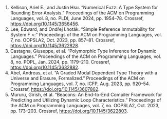 1. Kellison, Ariel E., and Justin Hsu. “Numerical Fuzz: A Type System for Rounding Error Analysis.” Proceedings of the ACM on Programming Languages, vol. 8, no. PLDI, June 2024, pp. 1954–78. Crossref, <a href='https://doi.org/10.1145/3656456' target='_blank'>https://doi.org/10.1145/3656456</a>.
2. Lee, Edward, and Ondřej Lhoták. “Simple Reference Immutability for System F &lt;:” Proceedings of the ACM on Programming Languages, vol. 7, no. OOPSLA2, Oct. 2023, pp. 857–81. Crossref, <a href='https://doi.org/10.1145/3622828' target='_blank'>https://doi.org/10.1145/3622828</a>.
3. Castagna, Giuseppe, et al. “Polymorphic Type Inference for Dynamic Languages.” Proceedings of the ACM on Programming Languages, vol. 8, no. POPL, Jan. 2024, pp. 1179–210. Crossref, <a href='https://doi.org/10.1145/3632882' target='_blank'>https://doi.org/10.1145/3632882</a>.
4. Abel, Andreas, et al. “A Graded Modal Dependent Type Theory with a Universe and Erasure, Formalized.” Proceedings of the ACM on Programming Languages, vol. 7, no. ICFP, Aug. 2023, pp. 920–54. Crossref, <a href='https://doi.org/10.1145/3607862' target='_blank'>https://doi.org/10.1145/3607862</a>.
5. Mururu, Girish, et al. “Beacons: An End-to-End Compiler Framework for Predicting and Utilizing Dynamic Loop Characteristics.” Proceedings of the ACM on Programming Languages, vol. 7, no. OOPSLA2, Oct. 2023, pp. 173–203. Crossref, <a href='https://doi.org/10.1145/3622803' target='_blank'>https://doi.org/10.1145/3622803</a>.